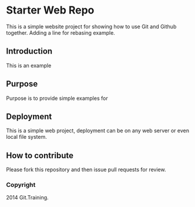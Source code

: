 # Starter Web Repo

This is a simple website project for 
showing how to use Git and Github together. Adding a line for rebasing example.

## Introduction

This is an example 

## Purpose

Purpose is to provide simple examples for

## Deployment

This is a simple web project, deployment can be on any web server or even local
file system.

## How to contribute

Please fork this repository and then issue pull requests for review.

### Copyright

2014 Git.Training.